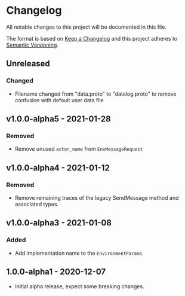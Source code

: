 # Changelog

All notable changes to this project will be documented in this file.

The format is based on [Keep a Changelog](http://keepachangelog.com/en/1.0.0/)
and this project adheres to [Semantic Versioning](http://semver.org/spec/v2.0.0.html).

## Unreleased

### Changed

- Filename changed from "data.proto" to "datalog.proto" to remove confusion with default user data file

## v1.0.0-alpha5 - 2021-01-28

### Removed

- Remove unused `actor_name` from `EnvMessageRequest`

## v1.0.0-alpha4 - 2021-01-12

### Removed

- Remove remaining traces of the legacy SendMessage method and associated types.

## v1.0.0-alpha3 - 2021-01-08

### Added

- Add implementation name to the `EnvironmentParams`.

## 1.0.0-alpha1 - 2020-12-07

- Initial alpha release, expect some breaking changes.
